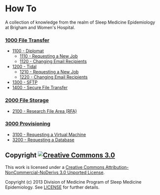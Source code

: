How To
======

A collection of knowledge from the realm of Sleep Medicine Epidemiology at Brigham and Women's Hospital.


### [1000 File Transfer](https://github.com/sleepepi/howto/blob/master/1000-file-transfer/1000-file-transfer.md)

- [1100 - Diplomat](https://github.com/sleepepi/howto/blob/master/1000-file-transfer/1100-diplomat/1100-diplomat.md)
    - [1110 - Requesting a New Job](https://github.com/sleepepi/howto/blob/master/1000-file-transfer/1100-diplomat/1110-requesting-a-new-job.md)
    - [1120 - Changing Email Recipients](https://github.com/sleepepi/howto/blob/master/1000-file-transfer/1100-diplomat/1120-changing-email-recipients.md)
- [1200 - Tidal](https://github.com/sleepepi/howto/blob/master/1000-file-transfer/1200-tidal/1200-tidal.md)
    - [1210 - Requesting a New Job](https://github.com/sleepepi/howto/blob/master/1000-file-transfer/1200-tidal/1210-requesting-a-new-job.md)
    - [1220 - Changing Email Recipients](https://github.com/sleepepi/howto/blob/master/1000-file-transfer/1200-tidal/1220-changing-email-recipients.md)
- [1300 - SFTP](https://github.com/sleepepi/howto/blob/master/1000-file-transfer/1300-sftp.md)
- [1400 - Secure File Transfer](https://github.com/sleepepi/howto/blob/master/1000-file-transfer/1400-secure-file-transfer.md)


### [2000 File Storage](https://github.com/sleepepi/howto/blob/master/2000-file-storage/2000-file-storage.md)

- [2100 - Research File Area (RFA)](https://github.com/sleepepi/howto/blob/master/2000-file-storage/2100-research-file-area-rfa.md)


### [3000 Provisioning](https://github.com/sleepepi/howto/blob/master/3000-provisioning/3000-provisioning.md)

- [3100 - Requesting a Virtual Machine](https://github.com/sleepepi/howto/blob/master/3000-provisioning/3100-requesting-a-virtual-machine.md)
- [3200 - Requesting a Database](https://github.com/sleepepi/howto/blob/master/3000-provisioning/3200-requesting-a-database.md)


## Copyright [![Creative Commons 3.0](http://i.creativecommons.org/l/by-nc-nd/3.0/80x15.png)](http://creativecommons.org/licenses/by-nc-nd/3.0)

This work is licensed under a [Creative Commons Attribution-NonCommercial-NoDerivs 3.0 Unported License](http://creativecommons.org/licenses/by-nc-nd/3.0).

Copyright (c) 2013 Division of Medicine Program of Sleep Medicine Epidemiology. See [LICENSE](https://github.com/sleepepi/howto/blob/master/LICENSE) for further details.
